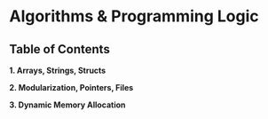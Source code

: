 # Algorithms & Programming Logic

## Table of Contents

**1. Arrays, Strings, Structs**

**2. Modularization, Pointers, Files**

**3. Dynamic Memory Allocation**


